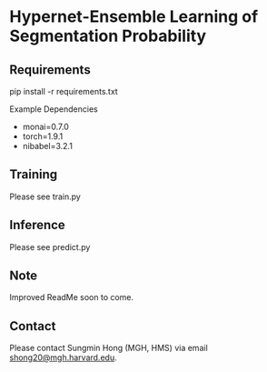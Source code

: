 # Hypernet-Ensemble Learning of Segmentation Probability

## Requirements

pip install -r requirements.txt

Example Dependencies
* monai=0.7.0
* torch=1.9.1
* nibabel=3.2.1

## Training 

Please see train.py 

## Inference 

Please see predict.py

## Note

Improved ReadMe soon to come.

## Contact

Please contact Sungmin Hong (MGH, HMS) via email shong20@mgh.harvard.edu. 